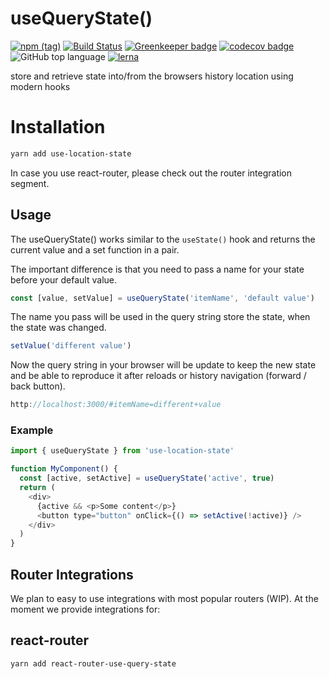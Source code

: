 # useQueryState()

[![npm (tag)](https://img.shields.io/npm/v/use-location-state/latest.svg)](https://www.npmjs.com/package/use-location-state)
[![Build Status](https://travis-ci.com/xiel/location-state.svg?branch=master)](https://travis-ci.com/xiel/location-state)
[![Greenkeeper badge](https://badges.greenkeeper.io/xiel/location-state.svg)](https://greenkeeper.io/)
[![codecov badge](https://img.shields.io/codecov/c/github/xiel/location-state/master.svg?color=hotpink)](https://codecov.io/gh/xiel/location-state)
![GitHub top language](https://img.shields.io/github/languages/top/xiel/location-state.svg)
[![lerna](https://img.shields.io/badge/maintained%20with-lerna-cc00ff.svg)](https://lerna.js.org/)

store and retrieve state into/from the browsers history location using modern hooks

# Installation

```bash
yarn add use-location-state
```
In case you use react-router, please check out the router integration segment.

## Usage


The useQueryState() works similar to the `useState()` hook and returns the current value and a set function in a pair.

The important difference is that you need to pass a name for your state before your default value.

```javascript
const [value, setValue] = useQueryState('itemName', 'default value')
```
The name you pass will be used in the query string store the state, when the state was changed.

```javascript
setValue('different value')
```
Now the query string in your browser will be update to keep the new state and be able to reproduce it after reloads or history navigation (forward / back button).

```javascript
http://localhost:3000/#itemName=different+value
```

### Example
```javascript
import { useQueryState } from 'use-location-state'

function MyComponent() {
  const [active, setActive] = useQueryState('active', true)
  return (
    <div>
      {active && <p>Some content</p>}
      <button type="button" onClick={() => setActive(!active)} />
    </div>
  )
}
```

## Router Integrations

We plan to easy to use integrations with most popular routers (WIP).
At the moment we provide integrations for:

## react-router

```bash
yarn add react-router-use-query-state
```
